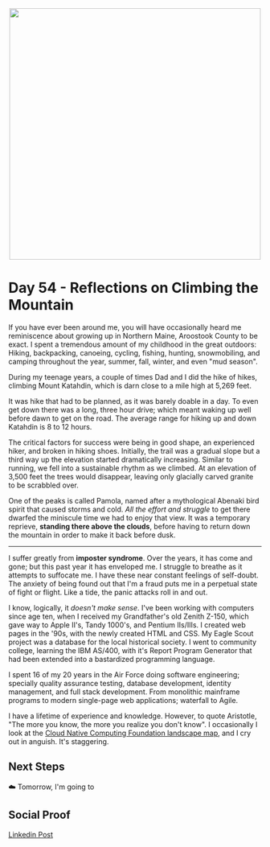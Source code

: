 <div id="cover photo" align="center">
  <img src="" width="500"/>
</div>

# Day 54 - Reflections on Climbing the Mountain

If you have ever been around me, you will have occasionally heard me reminiscence about growing up in Northern Maine, Aroostook County to be exact. I spent a tremendous amount of my childhood in the great outdoors: Hiking, backpacking, canoeing, cycling, fishing, hunting, snowmobiling, and camping throughout the year, summer, fall, winter, and even "mud season".

During my teenage years, a couple of times Dad and I did the hike of hikes, climbing Mount Katahdin, which is darn close to a mile high at 5,269 feet.

It was hike that had to be planned, as it was barely doable in a day. To even get down there was a long, three hour drive; which meant waking up well before dawn to get on the road. The average range for hiking up and down Katahdin is 8 to 12 hours.

The critical factors for success were being in good shape, an experienced hiker, and broken in hiking shoes. Initially, the trail was a gradual slope but a third way up the elevation started dramatically increasing. Similar to running, we fell into a sustainable rhythm as we climbed. At an elevation of 3,500 feet the trees would disappear, leaving only glacially carved granite to be scrabbled over.

One of the peaks is called Pamola, named after a mythological Abenaki bird spirit that caused storms and cold. _All the effort and struggle_ to get there dwarfed the miniscule time we had to enjoy that view. It was a temporary reprieve, **standing there above the clouds**, before having to return down the mountain in order to make it back before dusk.

---

I suffer greatly from **imposter syndrome**. Over the years, it has come and gone; but this past year it has enveloped me. I struggle to breathe as it attempts to suffocate me. I have these near constant feelings of self-doubt. The anxiety of being found out that I'm a fraud puts me in a perpetual state of fight or flight. Like a tide, the panic attacks roll in and out.

I know, logically, it _doesn't make sense_. I've been working with computers since age ten, when I received my Grandfather's old Zenith Z-150, which gave way to Apple II's, Tandy 1000's, and Pentium IIs/IIIs. I created web pages in the '90s, with the newly created HTML and CSS. My Eagle Scout project was a database for the local historical society. I went to community college, learning the IBM AS/400, with it's Report Program Generator that had been extended into a bastardized programming language.

I spent 16 of my 20 years in the Air Force doing software engineering; specially quality assurance testing, database development, identity management, and full stack development. From monolithic mainframe programs to modern single-page web applications; waterfall to Agile.

I have a lifetime of experience and knowledge. However, to quote Aristotle, "The more you know, the more you realize you don't know". I occasionally I look at the [Cloud Native Computing Foundation landscape map](https://landscape.cncf.io/), and I cry out in anguish. It's staggering.

## Next Steps

☁️ Tomorrow, I'm going to

## Social Proof

[Linkedin Post]()
